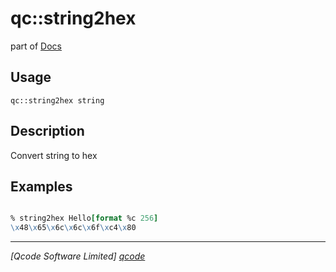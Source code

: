 qc::string2hex
==============

part of [Docs](.)

Usage
-----
`qc::string2hex string`

Description
-----------
Convert string to hex

Examples
--------
```tcl

% string2hex Hello[format %c 256]
\x48\x65\x6c\x6c\x6f\xc4\x80
```

----------------------------------
*[Qcode Software Limited] [qcode]*

[qcode]: http://www.qcode.co.uk "Qcode Software"